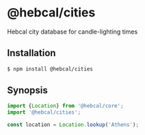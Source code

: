 # @hebcal/cities
Hebcal city database for candle-lighting times

## Installation
```bash
$ npm install @hebcal/cities
```

## Synopsis
```javascript
import {Location} from '@hebcal/core';
import '@hebcal/cities';

const location = Location.lookup('Athens');
```
